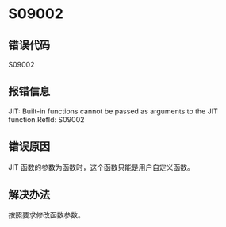 # S09002

## 错误代码

S09002

## 报错信息

JIT: Built-in functions cannot be passed as arguments to the JIT function.RefId:
S09002

## 错误原因

JIT 函数的参数为函数时，这个函数只能是用户自定义函数。

## 解决办法

按照要求修改函数参数。

